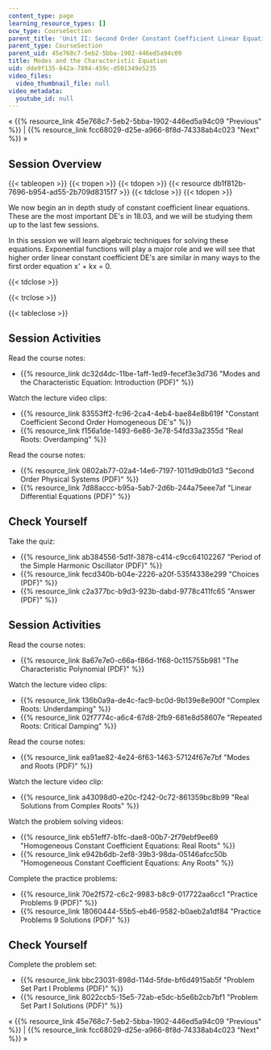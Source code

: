 ```yaml
---
content_type: page
learning_resource_types: []
ocw_type: CourseSection
parent_title: 'Unit II: Second Order Constant Coefficient Linear Equations'
parent_type: CourseSection
parent_uid: 45e768c7-5eb2-5bba-1902-446ed5a94c09
title: Modes and the Characteristic Equation
uid: dde9f135-842a-7894-459c-d501349e5235
video_files:
  video_thumbnail_file: null
video_metadata:
  youtube_id: null
---
```


« {{% resource_link 45e768c7-5eb2-5bba-1902-446ed5a94c09 "Previous" %}} | {{% resource_link fcc68029-d25e-a966-8f8d-74338ab4c023 "Next" %}} »

Session Overview
----------------

{{< tableopen >}}
{{< tropen >}}
{{< tdopen >}}
{{< resource db1f812b-7696-b954-ad55-2b709d8315f7 >}}
{{< tdclose >}}
{{< tdopen >}}


We now begin an in depth study of constant coefficient linear equations. These are the most important DE's in 18.03, and we will be studying them up to the last few sessions.

In this session we will learn algebraic techniques for solving these equations. Exponential functions will play a major role and we will see that higher order linear constant coefficient DE's are similar in many ways to the first order equation x' + kx = 0.


{{< tdclose >}}

{{< trclose >}}

{{< tableclose >}}

Session Activities
------------------

Read the course notes:

*   {{% resource_link dc32d4dc-11be-1aff-1ed9-fecef3e3d736 "Modes and the Characteristic Equation: Introduction (PDF)" %}}

Watch the lecture video clips:

*   {{% resource_link 83553ff2-fc96-2ca4-4eb4-bae84e8b619f "Constant Coefficient Second Order Homogeneous DE's" %}}
*   {{% resource_link f156a1de-1493-6e86-3e78-54fd33a2355d "Real Roots: Overdamping" %}}

Read the course notes:

*   {{% resource_link 0802ab77-02a4-14e6-7197-1011d9db01d3 "Second Order Physical Systems (PDF)" %}}
*   {{% resource_link 7d88accc-b95a-5ab7-2d6b-244a75eee7af "Linear Differential Equations (PDF)" %}}

Check Yourself
--------------

Take the quiz:

*   {{% resource_link ab384556-5d1f-3878-c414-c9cc64102267 "Period of the Simple Harmonic Oscillator (PDF)" %}}
*   {{% resource_link fecd340b-b04e-2226-a20f-535f4338e299 "Choices (PDF)" %}}
*   {{% resource_link c2a377bc-b9d3-923b-dabd-9778c411fc65 "Answer (PDF)" %}}

Session Activities
------------------

Read the course notes:

*   {{% resource_link 8a67e7e0-c66a-f86d-1f68-0c115755b981 "The Characteristic Polynomial (PDF)" %}}

Watch the lecture video clips:

*   {{% resource_link 136b0a9a-de4c-fac9-bc0d-9b139e8e900f "Complex Roots: Underdamping" %}}
*   {{% resource_link 02f7774c-a6c4-67d8-2fb9-681e8d58607e "Repeated Roots: Critical Damping" %}}

Read the course notes:

*   {{% resource_link ea91ae82-4e24-6f63-1463-57124f67e7bf "Modes and Roots (PDF)" %}}

Watch the lecture video clip:

*   {{% resource_link a43098d0-e20c-f242-0c72-861359bc8b99 "Real Solutions from Complex Roots" %}}

Watch the problem solving videos:

*   {{% resource_link eb51eff7-b1fc-dae8-00b7-2f79ebf9ee69 "Homogeneous Constant Coefficient Equations: Real Roots" %}}
*   {{% resource_link e942b6db-2ef8-39b3-98da-05146afcc50b "Homogeneous Constant Coefficient Equations: Any Roots" %}}

Complete the practice problems:

*   {{% resource_link 70e2f572-c6c2-9983-b8c9-017722aa6cc1 "Practice Problems 9 (PDF)" %}}
*   {{% resource_link 18060444-55b5-eb46-9582-b0aeb2a1df84 "Practice Problems 9 Solutions (PDF)" %}}

Check Yourself
--------------

Complete the problem set:

*   {{% resource_link bbc23031-898d-114d-5fde-bf6d4915ab5f "Problem Set Part I Problems (PDF)" %}}
*   {{% resource_link 8022ccb5-15e5-72ab-e5dc-b5e6b2cb7bf1 "Problem Set Part I Solutions (PDF)" %}}

« {{% resource_link 45e768c7-5eb2-5bba-1902-446ed5a94c09 "Previous" %}} | {{% resource_link fcc68029-d25e-a966-8f8d-74338ab4c023 "Next" %}} »